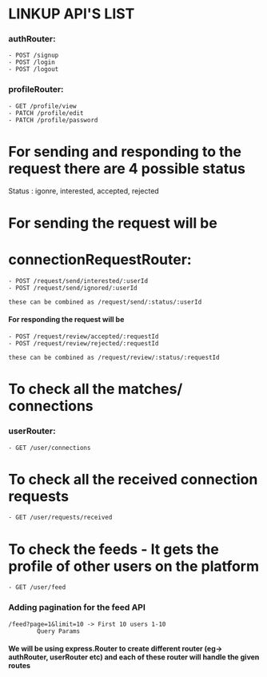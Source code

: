 # LINKUP API'S LIST

### authRouter:
    - POST /signup
    - POST /login
    - POST /logout

### profileRouter:
    - GET /profile/view
    - PATCH /profile/edit
    - PATCH /profile/password

# For sending and responding to the request there are 4 possible status

Status : igonre, interested, accepted, rejected

# For sending the request will be 
# connectionRequestRouter:
    - POST /request/send/interested/:userId
    - POST /request/send/ignored/:userId

    these can be combined as /request/send/:status/:userId

#### For responding the request will be

    - POST /request/review/accepted/:requestId
    - POST /request/review/rejected/:requestId

    these can be combined as /request/review/:status/:requestId

# To check all the matches/ connections
### userRouter:
    - GET /user/connections

# To check all the received connection requests

    - GET /user/requests/received

# To check the feeds - It gets the profile of other users on the platform

    - GET /user/feed

### Adding pagination for the feed API

    /feed?page=1&limit=10 -> First 10 users 1-10
            Query Params


####  We will be using express.Router to create different router (eg-> authRouter, userRouter etc) and each of these router will handle the given routes 








